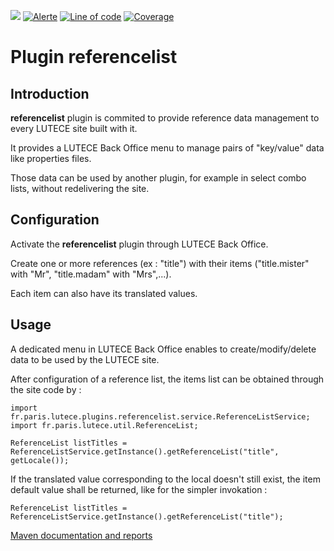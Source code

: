 ![](https://dev.lutece.paris.fr/jenkins/buildStatus/icon?job=tech-plugin-referencelist-deploy)
[![Alerte](https://dev.lutece.paris.fr/sonar/api/project_badges/measure?project=fr.paris.lutece.plugins%3Aplugin-referencelist&metric=alert_status)](https://dev.lutece.paris.fr/sonar/dashboard?id=fr.paris.lutece.plugins%3Aplugin-referencelist)
[![Line of code](https://dev.lutece.paris.fr/sonar/api/project_badges/measure?project=fr.paris.lutece.plugins%3Aplugin-referencelist&metric=ncloc)](https://dev.lutece.paris.fr/sonar/dashboard?id=fr.paris.lutece.plugins%3Aplugin-referencelist)
[![Coverage](https://dev.lutece.paris.fr/sonar/api/project_badges/measure?project=fr.paris.lutece.plugins%3Aplugin-referencelist&metric=coverage)](https://dev.lutece.paris.fr/sonar/dashboard?id=fr.paris.lutece.plugins%3Aplugin-referencelist)

# Plugin referencelist

## Introduction

**referencelist** plugin is commited to provide reference data management to every LUTECE site built with it.

It provides a LUTECE Back Office menu to manage pairs of "key/value" data like properties files. 

Those data can be used by another plugin, for example in select combo lists, without redelivering the site.

## Configuration

Activate the **referencelist** plugin through LUTECE Back Office.

Create one or more references (ex : "title") with their items ("title.mister" with "Mr", "title.madam" with "Mrs",...). 

Each item can also have its translated values. 

## Usage

A dedicated menu in LUTECE Back Office enables to create/modify/delete data to be used by the LUTECE site.

After configuration of a reference list, the items list can be obtained through the site code by :

	import fr.paris.lutece.plugins.referencelist.service.ReferenceListService;
	import fr.paris.lutece.util.ReferenceList;

	ReferenceList listTitles = ReferenceListService.getInstance().getReferenceList("title", getLocale());

If the translated value corresponding to the local doesn't still exist, the item default value shall be returned, like for the simpler invokation :

	ReferenceList listTitles = ReferenceListService.getInstance().getReferenceList("title");

[Maven documentation and reports](https://dev.lutece.paris.fr/plugins/plugin-referencelist/)